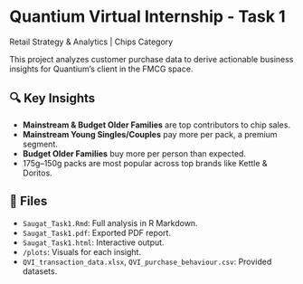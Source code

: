 # Quantium Virtual Internship - Task 1
Retail Strategy & Analytics | Chips Category

This project analyzes customer purchase data to derive actionable business insights for Quantium’s client in the FMCG space.

## 🔍 Key Insights
- **Mainstream & Budget Older Families** are top contributors to chip sales.
- **Mainstream Young Singles/Couples** pay more per pack, a premium segment.
- **Budget Older Families** buy more per person than expected.
- 175g–150g packs are most popular across top brands like Kettle & Doritos.

## 📁 Files
- `Saugat_Task1.Rmd`: Full analysis in R Markdown.
- `Saugat_Task1.pdf`: Exported PDF report.
- `Saugat_Task1.html`: Interactive output.
- `/plots`: Visuals for each insight.
- `QVI_transaction_data.xlsx`, `QVI_purchase_behaviour.csv`: Provided datasets.
